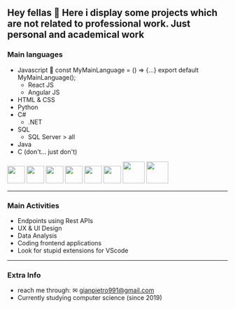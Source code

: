 ## Hey fellas 👋 Here i display some projects which are not related to professional work. Just personal and academical work

### Main languages
* Javascript 📍 const MyMainLanguage = () => {...} export default MyMainLanguage();
  * React JS
  * Angular JS
* HTML & CSS
* Python
* C#
  * .NET
* SQL
  * SQL Server > all
* Java
* C (don't... just don't)
<img src="https://cdn.jsdelivr.net/gh/devicons/devicon@latest/icons/javascript/javascript-original.svg" width="40" height="40">
<img src="https://cdn.jsdelivr.net/gh/devicons/devicon@latest/icons/html5/html5-original.svg" width="40" height="40">
<img src="https://cdn.jsdelivr.net/gh/devicons/devicon@latest/icons/css3/css3-original.svg" width="40" height="40">
<img src="https://github.com/Gianmbraga/Gianmbraga/assets/125613344/5d986bfd-d75a-4735-ac09-1f3b17b095b0" width="40" height="40">
<img src="https://github.com/Gianmbraga/Gianmbraga/assets/125613344/fb44b014-53cb-4259-ace4-220143961894" width="40" height="40">
<img src="https://github.com/Gianmbraga/Gianmbraga/assets/125613344/f7ce01cf-2741-4bdf-927e-ad6693a044a9" width="40" height="40">
<img src="https://github.com/Gianmbraga/Gianmbraga/assets/125613344/1dfff505-ad5d-4873-8d30-7597b16e7d86/200x150" width="50" height="50">
<img src="https://github.com/Gianmbraga/Gianmbraga/assets/125613344/1dfff505-ad5d-4873-8d30-7597b16e7d86/200x150" width="50" height="50">

- - - -

### Main Activities

* Endpoints using Rest APIs
* UX & UI Design
* Data Analysis
* Coding frontend applications
* Look for stupid extensions for VScode
  
- - - -

### Extra Info

* reach me through: ✉ gianpietro991@gmail.com
* Currently studying computer science (since 2019)

<!--
**Gianmbraga/Gianmbraga** is a ✨ _special_ ✨ repository because its `README.md` (this file) appears on your GitHub profile.

Here are some ideas to get you started:

- 🔭 I’m currently working on ...
- 🌱 I’m currently learning ...
- 👯 I’m looking to collaborate on ...
- 🤔 I’m looking for help with ...
- 💬 Ask me about ...
- 📫 How to reach me: ...
- 😄 Pronouns: ...
- ⚡ Fun fact: ...
-->
